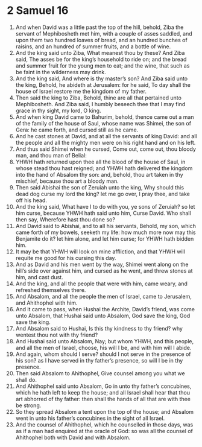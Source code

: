 ﻿# 2 Samuel 16
1. And when David was a little past the top of the hill, behold, Ziba the servant of Mephibosheth met him, with a couple of asses saddled, and upon them two hundred loaves of bread, and an hundred bunches of raisins, and an hundred of summer fruits, and a bottle of wine. 
2. And the king said unto Ziba, What meanest thou by these? And Ziba said, The asses be for the king’s household to ride on; and the bread and summer fruit for the young men to eat; and the wine, that such as be faint in the wilderness may drink. 
3. And the king said, And where is thy master’s son? And Ziba said unto the king, Behold, he abideth at Jerusalem: for he said, To day shall the house of Israel restore me the kingdom of my father. 
4. Then said the king to Ziba, Behold, thine are all that pertained unto Mephibosheth. And Ziba said, I humbly beseech thee that I may find grace in thy sight, my lord, O king. 
5.  And when king David came to Bahurim, behold, thence came out a man of the family of the house of Saul, whose name was Shimei, the son of Gera: he came forth, and cursed still as he came. 
6. And he cast stones at David, and at all the servants of king David: and all the people and all the mighty men were on his right hand and on his left. 
7. And thus said Shimei when he cursed, Come out, come out, thou bloody man, and thou man of Belial: 
8. YHWH hath returned upon thee all the blood of the house of Saul, in whose stead thou hast reigned; and YHWH hath delivered the kingdom into the hand of Absalom thy son: and, behold, thou art taken in thy mischief, because thou art a bloody man. 
9.  Then said Abishai the son of Zeruiah unto the king, Why should this dead dog curse my lord the king? let me go over, I pray thee, and take off his head. 
10. And the king said, What have I to do with you, ye sons of Zeruiah? so let him curse, because YHWH hath said unto him, Curse David. Who shall then say, Wherefore hast thou done so? 
11. And David said to Abishai, and to all his servants, Behold, my son, which came forth of my bowels, seeketh my life: how much more now may this Benjamite do it? let him alone, and let him curse; for YHWH hath bidden him. 
12. It may be that YHWH will look on mine affliction, and that YHWH will requite me good for his cursing this day. 
13. And as David and his men went by the way, Shimei went along on the hill’s side over against him, and cursed as he went, and threw stones at him, and cast dust. 
14. And the king, and all the people that were with him, came weary, and refreshed themselves there. 
15.  And Absalom, and all the people the men of Israel, came to Jerusalem, and Ahithophel with him. 
16. And it came to pass, when Hushai the Archite, David’s friend, was come unto Absalom, that Hushai said unto Absalom, God save the king, God save the king. 
17. And Absalom said to Hushai, Is this thy kindness to thy friend? why wentest thou not with thy friend? 
18. And Hushai said unto Absalom, Nay; but whom YHWH, and this people, and all the men of Israel, choose, his will I be, and with him will I abide. 
19. And again, whom should I serve? should I not serve in the presence of his son? as I have served in thy father’s presence, so will I be in thy presence. 
20.  Then said Absalom to Ahithophel, Give counsel among you what we shall do. 
21. And Ahithophel said unto Absalom, Go in unto thy father’s concubines, which he hath left to keep the house; and all Israel shall hear that thou art abhorred of thy father: then shall the hands of all that are with thee be strong. 
22. So they spread Absalom a tent upon the top of the house; and Absalom went in unto his father’s concubines in the sight of all Israel. 
23. And the counsel of Ahithophel, which he counselled in those days, was as if a man had enquired at the oracle of God: so was all the counsel of Ahithophel both with David and with Absalom. 

